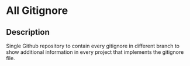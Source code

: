 # All Gitignore

## Description
Single Github repository to contain every gitignore in different branch to show additional information in every project that implements the gitignore file.